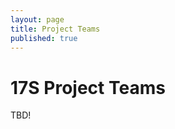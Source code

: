 ```yaml
---
layout: page
title: Project Teams
published: true
---
```



# 17S Project Teams

TBD!


<!--

# 16X Project Teams


## DartBot

DartBot: The Virtual Tour Guide that include a user-facing Web App and Mobile App, Facebook Messaging Bot, and an admin-facing Web App. The Messenger Bot provides users with information on different locations on campus and answers to queries. The user side of the Web App gives an overview of information found on a tour. The Admin side provides an administrator with analytics on the user's interactions with the bot and with the ability to edit any of the information on the tour.

The project used: Amazon S3 for photos, the Google Maps API, Botkit (Facebook Messenger), Wit AI, React Native, MongoDB, D3

* Main URL: [http://cs52-dartbot.surge.sh](http://cs52-dartbot.surge.sh)
* Facebook Bot: [https://github.com/dartmouth-cs52/dartbot-fb-bot](https://github.com/dartmouth-cs52/dartbot-fb-bot)
* Mobile App: [https://github.com/dartmouth-cs52/DartBotReactNative](https://github.com/dartmouth-cs52/DartBotReactNative)
* Frontend: [https://github.com/dartmouth-cs52/dartbot-frontend](https://github.com/dartmouth-cs52/dartbot-frontend)
* Backend: [https://github.com/dartmouth-cs52/dartbot-server](https://github.com/dartmouth-cs52/dartbot-server)


## DartPark

DartPark is an application that allows users to buy and sell parking spots in and around Dartmouth’s campus. The front end provides a simple, user-friendly interface where renters can search for and buy parking spots based on location, and vendors can list spots with a location, description, and price. The app implements a Google Search Box API, which matches a search query with available locations, and also allows for messaging between renters and vendors. Additionally, payment is supported with the Braintree payment API.

* Main URL: [http://dartpark.surge.sh/](http://dartpark.surge.sh/)
* Frontend: [https://github.com/jessie-anderson/dartpark](https://github.com/jessie-anderson/dartpark)
* Backend: [https://github.com/jessie-anderson/dartpark-server](https://github.com/jessie-anderson/dartpark-server)


## DigUp

DigUp is Dartmouth’s first lost and found listing website designed to help users recover lost items. Over our time at Dartmouth, many of us have personally experienced or witnessed those around us lose expensive, often devastatingly personal, articles including jackets, car keys, and bikes. Based off the necessity and the goodwill of student hearts here at Dartmouth, our team plans to create a web application that expedites the lost&found process and return lost items in an efficient and organized fashion, all the while preserving anonymity.

* Main URL: [https://digup.surge.sh/](https://digup.surge.sh/)
* Frontend: [https://github.com/dartmouth-cs52/digup](https://github.com/dartmouth-cs52/digup)
* Backend: [https://github.com/dartmouth-cs52/digup-backend](https://github.com/dartmouth-cs52/digup-backend)


## GamePlan

GamePlan is a web application to facilitate group planning and coordination of events. The app strives to encourage users to step outside their comfort zones and do things they normally never take the time to do! Users can create or be added to groups of other members, and then post event ideas to any groups that they are part of. When a user “likes” a post, they are put in a group chat with all other people who have liked that post, so they can easily communicate about planning this event.

* Main URL: [http://gameplan.surge.sh/](http://gameplan.surge.sh/)
* Frontend: [https://github.com/manmeetsg/gameplan-frontend](https://github.com/manmeetsg/gameplan-frontend)
* Backend: [https://github.com/manmeetsg/gameplan-backend](https://github.com/manmeetsg/gameplan-backend)


## HackHub

HackHub is a platform for organizing communication at a hackathon event. Hackers, recruiters, and organizers can all find HackHub useful. Hackers can keep track of the hackathon schedule, receive announcements (notified by text), view profiles of other hackers, and explore recruiters’ opportunities. Recruiters can promote their job opportunities and explore talent, and organizers can keep track of sponsors and run their event smoothly with control over all features of HackHub. HackHub’s dynamic nature in serving all of these users will streamline the hectic nature of a hackathon for all involved.

* Main URL:  [http://hackhub.surge.sh](http://hackhub.surge.sh)
* Frontend: [https://github.com/dartmouth-cs52/HackHubFrontEnd](https://github.com/dartmouth-cs52/HackHubFrontEnd)
* Backend: [https://github.com/dartmouth-cs52/HackHubAPIServer](https://github.com/dartmouth-cs52/HackHubAPIServer)


## SnapApp

SnapApp is a web application that allows users to send "captionable" pictures to other users that will disappear after they are seen by the receiving user. Think of Snapchat but in your web browser, allowing you to communicate with your friends and family from your computer whenever it is open and in front of you instead of having to get your phone out, unlock it, and search for Snapchat to get the job done. SnapApp's smooth interface and speed makes it great for messing with your friends when you need a break from studying or your phone is too far out of your reach.

* Main URL: [https://snap.surge.sh/](https://snap.surge.sh/)
* Frontend: [https://github.com/dartmouth-cs52/SnapApp-Frontend](https://github.com/dartmouth-cs52/SnapApp-Frontend)
* Backend: [https://github.com/dartmouth-cs52/SnapApp-Backend](https://github.com/dartmouth-cs52/SnapApp-Backend)


## ThreeForPong

Three for Pong is a platform that allows students to find pong games anonymously. By connecting students, we will reduce pong wait times and foster potential friendships.

* Splash Page: [http://cs52.me/Three-For-Pong-Splash-Page/](http://cs52.me/Three-For-Pong-Splash-Page/)
* Mobile Frontend: [https://github.com/dartmouth-cs52/Three-For-Pong-Front-End](https://github.com/dartmouth-cs52/Three-For-Pong-Front-End)
* Backend: [https://github.com/dartmouth-cs52/Three-For-Pong-Back-End](https://github.com/dartmouth-cs52/Three-For-Pong-Back-End) -->
